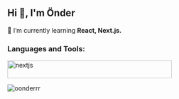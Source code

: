 <h2 align="left">Hi 👋, I'm Önder</h2>

🌱 I’m currently learning **React, Next.js.**

<h3 align="left">Languages and Tools:</h3>
<img src="https://skillicons.dev/icons?i=html,css,js,ts,tailwind,react,nextjs,vite,webstorm" alt="nextjs" width="370" height="40"/>

<p><img align="center" src="https://github-readme-stats.vercel.app/api/top-langs?username=oonderrr&show_icons=true&locale=en&layout=compact" alt="oonderrr" /></p>
